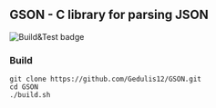 ## GSON - C library for parsing JSON
![Build&Test  badge](https://github.com/gedulis12/GSON/actions/workflows/main.yml/badge.svg)

### Build
```
git clone https://github.com/Gedulis12/GSON.git
cd GSON
./build.sh
```
